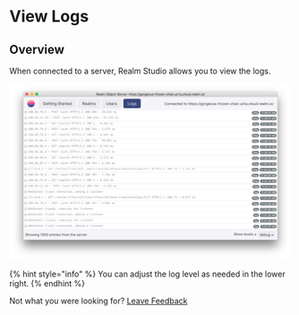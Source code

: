 # View Logs

## Overview

When connected to a server, Realm Studio allows you to view the logs.

![](../.gitbook/assets/image%20%2814%29.png)

{% hint style="info" %}
You can adjust the log level as needed in the lower right.
{% endhint %}

Not what you were looking for? [Leave Feedback](https://realm3.typeform.com/to/A4guM3) 


